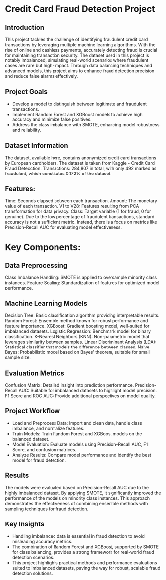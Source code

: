 # Credit Card Fraud Detection Project
## Introduction
This project tackles the challenge of identifying fraudulent credit card transactions by leveraging multiple machine learning algorithms. With the rise of online and cashless payments, accurately detecting fraud is crucial for maintaining transaction security. The dataset used in this project is notably imbalanced, simulating real-world scenarios where fraudulent cases are rare but high-impact. Through data balancing techniques and advanced models, this project aims to enhance fraud detection precision and reduce false alarms effectively.

## Project Goals
- Develop a model to distinguish between legitimate and fraudulent transactions.
- Implement Random Forest and XGBoost models to achieve high accuracy and minimize false positives.
- Address the class imbalance with SMOTE, enhancing model robustness and reliability.

## Dataset Information
The dataset, available here, contains anonymized credit card transactions by European cardholders. The dataset is taken from Kaggle - Credit Card Fraud Detecction.
Transactions: 284,807 in total, with only 492 marked as fraudulent, which constitutes 0.172% of the dataset.

## Features:
Time: Seconds elapsed between each transaction.
Amount: The monetary value of each transaction.
V1 to V28: Features resulting from PCA transformation for data privacy.
Class: Target variable (1 for fraud, 0 for genuine).
Due to the low percentage of fraudulent transactions, standard accuracy is not a sufficient metric. Instead, there is a focus on metrics like Precision-Recall AUC for evaluating model effectiveness.

# Key Components:
## Data Preprocessing
Class Imbalance Handling: SMOTE is applied to oversample minority class instances.
Feature Scaling: Standardization of features for optimized model performance.

## Machine Learning Models
Decision Tree: Basic classification algorithm providing interpretable results.
Random Forest: Ensemble method known for robust performance and feature importance.
XGBoost: Gradient boosting model, well-suited for imbalanced datasets.
Logistic Regression: Benchmark model for binary classification.
K-Nearest Neighbors (KNN): Non-parametric model that leverages similarity between samples.
Linear Discriminant Analysis (LDA): Statistical classifier that models the difference between classes.
Naive Bayes: Probabilistic model based on Bayes' theorem, suitable for small sample size.

## Evaluation Metrics
Confusion Matrix: Detailed insight into prediction performance.
Precision-Recall AUC: Suitable for imbalanced datasets to highlight model precision.
F1 Score and ROC AUC: Provide additional perspectives on model quality.

## Project Workflow
- Load and Preprocess Data: Import and clean data, handle class imbalance, and normalize features.
- Train Models: Train Random Forest and XGBoost models on the balanced dataset.
- Model Evaluation: Evaluate models using Precision-Recall AUC, F1 Score, and confusion matrices.
- Analyze Results: Compare model performance and identify the best model for fraud detection.

## Results
The models were evaluated based on Precision-Recall AUC due to the highly imbalanced dataset. By applying SMOTE, it significantly improved the performance of the models on minority class instances. This approach demonstrates the effectiveness of combining ensemble methods with sampling techniques for fraud detection.

## Key Insights
- Handling imbalanced data is essential in fraud detection to avoid misleading accuracy metrics.
- The combination of Random Forest and XGBoost, supported by SMOTE for class balancing, provides a strong framework for real-world fraud detection scenarios.
- This project highlights practical methods and performance evaluations suited to imbalanced datasets, paving the way for robust, scalable fraud detection solutions.

